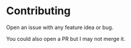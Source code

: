 # Contributing

Open an issue with any feature idea or bug.

You could also open a PR but I may not merge it.
